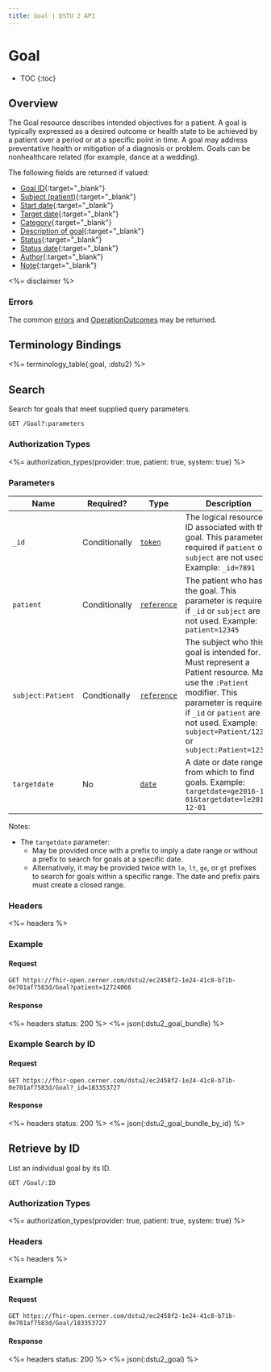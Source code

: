 ```yaml
---
title: Goal | DSTU 2 API
---
```


# Goal

* TOC
{:toc}

## Overview

The Goal resource describes intended objectives for a patient. A goal is typically expressed as a desired outcome or health state to be achieved by a patient over a period or at a specific point in time. A goal may address preventative health or mitigation of a diagnosis or problem. Goals can be nonhealthcare related (for example, dance at a wedding).

The following fields are returned if valued:

* [Goal ID](http://hl7.org/fhir/dstu2/resource-definitions.html#Resource.id){:target="_blank"}
* [Subject (patient)](http://hl7.org/fhir/DSTU2/goal-definitions.html#Goal.subject){:target="_blank"}
* [Start date](http://hl7.org/fhir/DSTU2/goal-definitions.html#Goal.start_x_){:target="_blank"}
* [Target date](http://hl7.org/fhir/DSTU2/goal-definitions.html#Goal.target_x_){:target="_blank"}
* [Category](http://hl7.org/fhir/DSTU2/goal-definitions.html#Goal.category){:target="_blank"}
* [Description of goal](http://hl7.org/fhir/DSTU2/goal-definitions.html#Goal.description){:target="_blank"}
* [Status](http://hl7.org/fhir/DSTU2/goal-definitions.html#Goal.status){:target="_blank"}
* [Status date](http://hl7.org/fhir/DSTU2/goal-definitions.html#Goal.statusDate){:target="_blank"}
* [Author](http://hl7.org/fhir/DSTU2/goal-definitions.html#Goal.author){:target="_blank"}
* [Note](http://hl7.org/fhir/DSTU2/goal-definitions.html#Goal.note){:target="_blank"}

<%= disclaimer %>

### Errors

The common [errors] and [OperationOutcomes] may be returned.

## Terminology Bindings

<%= terminology_table(:goal, :dstu2) %>

## Search

Search for goals that meet supplied query parameters.

    GET /Goal?:parameters

### Authorization Types

<%= authorization_types(provider: true, patient: true, system: true) %>

### Parameters

 Name              | Required?        | Type          | Description
-------------------|------------------|---------------|---------------------------------------------------------------------------------------------------------------------------------------------------------------------------------------------------------------------------------------------------------------------------------------------------------------------------------------------------------------------------------------------------------------------------------------
 `_id`             | Conditionally    | [`token`]     | The logical resource ID associated with the goal. This parameter is required if `patient` or `subject` are not used. Example: `_id=7891`
 `patient`         | Conditionally    | [`reference`] | The patient who has the goal. This parameter is required if `_id` or `subject` are not used. Example: `patient=12345`
 `subject:Patient` | Condtionally     | [`reference`] | The subject who this goal is intended for. Must represent a Patient resource. May use the `:Patient` modifier. This parameter is required if `_id` or `patient` are not used. Example: `subject=Patient/12345` or `subject:Patient=12345`
 `targetdate`      | No               | [`date`]      | A date or date range from which to find goals. Example: `targetdate=ge2016-10-01&targetdate=le2016-12-01`

Notes:

* The `targetdate` parameter:
  * May be provided once with a prefix to imply a date range or without a prefix to search for goals at a specific date. 
  * Alternatively, it may be provided twice with `le`, `lt`, `ge`, or `gt` prefixes to search for goals within a specific range. The date and prefix pairs must create a closed range.

### Headers

 <%= headers %>

### Example

#### Request

    GET https://fhir-open.cerner.com/dstu2/ec2458f2-1e24-41c8-b71b-0e701af7583d/Goal?patient=12724066

#### Response

<%= headers status: 200 %>
<%= json(:dstu2_goal_bundle) %>

### Example Search by ID

#### Request

    GET https://fhir-open.cerner.com/dstu2/ec2458f2-1e24-41c8-b71b-0e701af7583d/Goal?_id=183353727

#### Response

<%= headers status: 200 %>
<%= json(:dstu2_goal_bundle_by_id) %>

## Retrieve by ID

List an individual goal by its ID.

    GET /Goal/:ID

### Authorization Types

<%= authorization_types(provider: true, patient: true, system: true) %>

### Headers

<%= headers %>

### Example

#### Request

    GET https://fhir-open.cerner.com/dstu2/ec2458f2-1e24-41c8-b71b-0e701af7583d/Goal/183353727

#### Response

<%= headers status: 200 %>
<%= json(:dstu2_goal) %>

[`date`]: http://hl7.org/fhir/dstu2/search.html#date
[`reference`]: http://hl7.org/fhir/DSTU2/search.html#reference
[`token`]: http://hl7.org/fhir/DSTU2/search.html#token
[errors]: ../../#client-errors
[OperationOutcomes]: ../../#operation-outcomes
